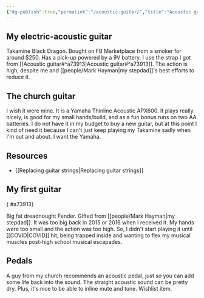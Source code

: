```yaml
---
{"dg-publish":true,"permalink":"/acoustic-guitar/","title":"Acoustic guitar","tags":["music","arts"],"created":"2021-06-30","updated":"2024-02-18"}
---
```



## My electric-acoustic guitar

Takamine Black Dragon. Bought on FB Marketplace from a smoker for around $250. Has a pick-up powered by a 9V battery. I use the strap I got from [[Acoustic guitar#^a73913\|Acoustic guitar#^a73913]]. The action is high, despite me and [[people/Mark Hayman\|my stepdad]]'s best efforts to reduce it. 

## The church guitar

I wish it were mine. It is a Yamaha Thinline Acoustic APX600. It plays really nicely, is good for my small hands/build, and as a fun bonus runs on two AA batteries. I do not have it in my budget to buy a new guitar, but at this point I kind of need it because I can't just keep playing my Takamine sadly when I'm out and about. I want the Yamaha.

## Resources

- [[Replacing guitar strings\|Replacing guitar strings]]

## My first guitar
{ #a73913}


Big fat dreadnought Fender. Gifted from [[people/Mark Hayman\|my stepdad]]. It was too big back in 2015 or 2016 when I received it. My hands were too small and the action was too high. So, I didn't start playing it until [[COVID\|COVID]] hit, being trapped inside and wanting to flex my musical muscles post-high school musical escapades.

## Pedals

A guy from my church recommends an acoustic pedal, just so you can add some life back into the sound. The straight acoustic sound can be pretty dry. Plus, it's nice to be able to inline mute and tune. Wishlist item.
